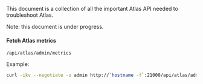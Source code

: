 This document is a collection of all the important Atlas API needed to troubleshoot Atlas.

Note: this document is under progress.

#### Fetch Atlas metrics
```
/api/atlas/admin/metrics
```
Example:
```bash
curl -ikv --negotiate -u admin http://`hostname -f`:21000/api/atlas/admin/metrics
```
